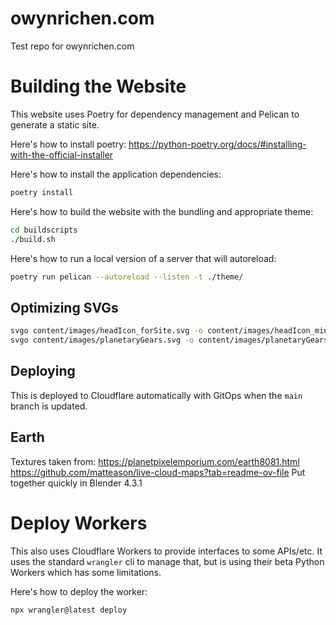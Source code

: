 # owynrichen.com
Test repo for owynrichen.com

# Building the Website

This website uses Poetry for dependency management and Pelican to generate a static site.

Here's how to install poetry:
https://python-poetry.org/docs/#installing-with-the-official-installer

Here's how to install the application dependencies:

```bash
poetry install
```

Here's how to build the website with the bundling and appropriate theme:
```bash
cd buildscripts
./build.sh
```

Here's how to run a local version of a server that will autoreload:
```bash
poetry run pelican --autoreload --listen -t ./theme/
```

## Optimizing SVGs

```bash
svgo content/images/headIcon_forSite.svg -o content/images/headIcon_minimized.svg --multipass --precision 1 --pretty --config buildscripts/svgo.config.mjs
svgo content/images/planetaryGears.svg -o content/images/planetaryGears_minimized.svg --multipass --precision 1 --pretty --config buildscripts/svgo.config.mjs
```

## Deploying

This is deployed to Cloudflare automatically with GitOps when the ```main``` branch
is updated.

## Earth

Textures taken from: https://planetpixelemporium.com/earth8081.html
https://github.com/matteason/live-cloud-maps?tab=readme-ov-file
Put together quickly in Blender 4.3.1

# Deploy Workers

This also uses Cloudflare Workers to provide interfaces to some APIs/etc.  It uses the
standard ```wrangler``` cli to manage that, but is using their beta Python Workers which has
some limitations.

Here's how to deploy the worker:

```bash
npx wrangler@latest deploy
```

